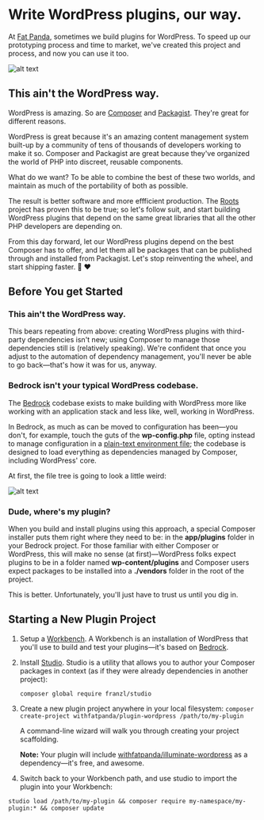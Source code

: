 # Write WordPress plugins, our way.

At [Fat Panda](https://wordpress.withfatpanda.com), sometimes we build plugins for WordPress. To speed up our prototyping process and time to market, we've created this project and process, and now you can use it too.

![alt text](https://github.com/withfatpanda/plugin-wordpress/raw/master/lib/common/images/demo.gif "Creating a new Plugin project")

## This ain't the WordPress way.

WordPress is amazing. So are [Composer](https://getcomposer.org/) and [Packagist](https://packagist.org/). They're great for different reasons. 

WordPress is great because it's an amazing content management system built-up by a community of tens of thousands of developers working to make it so. Composer and Packagist are great because they've organized the world of PHP into discreet, reusable components.

What do we want? To be able to combine the best of these two worlds, and maintain as much of the portability of both as possible. 

The result is better software and more effficient production. The [Roots](https://roots.io/) project has proven this to be true; so let's follow suit, and start building WordPress plugins that depend on the same great libraries that all the other PHP developers are depending on. 

From this day forward, let our WordPress plugins depend on the best Composer has to offer, and let them all be packages that can be published through and installed from Packagist. Let's stop reinventing the wheel, and start shipping faster. :rocket: :heart: 

## Before You get Started

### This ain't the WordPress way.

This bears repeating from above: creating WordPress plugins with third-party dependencies isn't new; using Composer to manage those dependencies still is (relatively speaking). We're confident that once you adjust to the automation of dependency management, you'll never be able to go back&mdash;that's how it was for us, anyway.

### Bedrock isn't your typical WordPress codebase.

The [Bedrock](https://roots.io/bedrock) codebase exists to make building with WordPress more like working with an application stack and less like, well, working in WordPress. 

In Bedrock, as much as can be moved to configuration has been&mdash;you don't, for example, touch the guts of the **wp-config.php** file, opting instead to manage configuration in a [plain-text environment file](https://roots.io/bedrock/docs/environment-variables/); the codebase is designed to load everything as dependencies managed by Composer, including WordPress' core.

At first, the file tree is going to look a little weird:

![alt text](https://github.com/withfatpanda/plugin-wordpress/raw/master/lib/common/images/project-files-smaller.png "Wait... where's all my stuff?")

### Dude, where's my plugin?

When you build and install plugins using this approach, a special Composer installer puts them right where they need to be: in the **app/plugins** folder in your Bedrock project. For those familiar with either Composer or WordPress, this will make no sense (at first)&mdash;WordPress folks expect plugins to be in a folder named **wp-content/plugins** and Composer users expect packages to be installed into a **./vendors** folder in the root of the project.

This is better. Unfortunately, you'll just have to trust us until you dig in.

## Starting a New Plugin Project

1. Setup a [Workbench](https://github.com/withfatpanda/workbench-wordpress). A Workbench is an installation of WordPress that you'll use to build and test your plugins&mdash;it's based on [Bedrock](https://roots.io/bedrock).

2. Install [Studio](https://github.com/franzliedke/studio). Studio is a utility that allows you to author your Composer packages in context (as if they were already dependencies in another project):

	`composer global require franzl/studio`

3. Create a new plugin project anywhere in your local filesystem: `composer create-project withfatpanda/plugin-wordpress /path/to/my-plugin`

	A command-line wizard will walk you through creating your project scaffolding.

	**Note:** Your plugin will include [withfatpanda/illuminate-wordpress](https://github.com/withfatpanda/illuminate-wordpress) as a dependency&mdash;it's free, and awesome.

4. Switch back to your Workbench path, and use studio to import the plugin into your Workbench:

  `studio load /path/to/my-plugin && composer require my-namespace/my-plugin:* && composer update`

